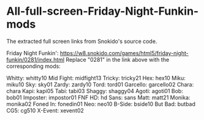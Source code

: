 # All-full-screen-Friday-Night-Funkin-mods
The extracted full screen links from Snokido's source code.

Friday Night Funkin': https://w8.snokido.com/games/html5/friday-night-funkin/0281/index.html
Replace "0281" in the link above with the corresponding mods:

Whitty: whitty10
Mid Fight: midfight13
Tricky: tricky21
Hex: hex10
Miku: miku10
Sky: sky01
Zardy: zardy10
Tord: tord01
Garcello: garcello02
Chara: chara
Kapi: kapi05
Tabi: tabi03
Shaggy: shaggy04
Agoti: agoti01
Bob: bob01
Imposter: impostor01
FNF HD: hd
Sans: sans
Matt: matt21
Monika: monika02
Foned In: fonedin01
Neo: neo10
B-Side: bside10
But Bad: butbad
CG5: cg510
X-Event: xevent02
